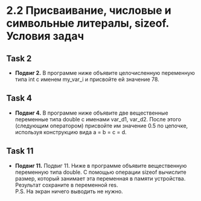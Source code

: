 # 2.2 Присваивание, числовые и символьные литералы, sizeof. Условия задач

## Task 2

* **Подвиг 2.** В программе ниже объявите целочисленную переменную типа int с именем my_var_i и присвойте ей значение 78.

## Task 4

* **Подвиг 4.** В программе ниже объявите две вещественные переменные типа double с именами var_d1, var_d2. После этого (следующим оператором) присвойте им значение 0.5 по цепочке, используя конструкцию вида a = b = c = d.

## Task 11

* **Подвиг 11.** Подвиг 11. Ниже в программе объявите вещественную переменную типа double. С помощью операции sizeof вычислите размер, который занимает эта переменная в памяти устройства. Результат сохраните в переменной res.  
P.S. На экран ничего выводить не нужно.
